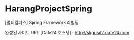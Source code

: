 # HarangProjectSpring
[멀티켐퍼스] Spring Framework 리빌딩

완성된 사이트 URL [Cafe24 호스팅] : http://skgusrl2.cafe24.com
